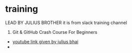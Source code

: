 # training
LEAD BY JULIUS BROTHER it is from slack training channel

1. Git & GitHub Crash Course For Beginners
- [youtube link given by julius bhai](https://youtu.be/SWYqp7iY_Tc?si=-s81qpIXyQhFke-c)
- []()